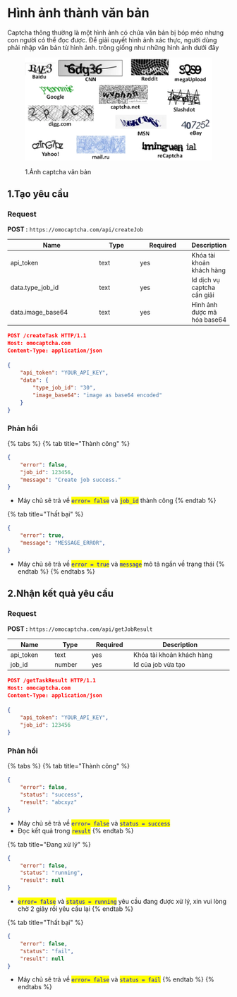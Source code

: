 # Hình ảnh thành văn bản

Captcha thông thường là một hình ảnh có chứa văn bản bị bóp méo nhưng con người có thể đọc được. Để giải quyết hình ảnh xác thực, người dùng phải nhập văn bản từ hình ảnh. trông giống như những hình ảnh dưới đây

<figure><img src=".gitbook/assets/2487788.png" alt=""><figcaption><p>1.Ảnh captcha văn bản</p></figcaption></figure>

## 1.Tạo yêu cầu

### Request

**POST :** `https://omocaptcha.com/api/createJob`

<table><thead><tr><th width="199">Name</th><th width="88">Type</th><th width="112">Required</th><th>Description</th></tr></thead><tbody><tr><td>api_token</td><td>text</td><td>yes</td><td>Khóa tài khoản khách hàng</td></tr><tr><td>data.type_job_id</td><td>text</td><td>yes</td><td>Id dịch vụ captcha cần giải</td></tr><tr><td>data.image_base64</td><td>text</td><td>yes</td><td>Hình ảnh được mã hóa base64</td></tr></tbody></table>

```json
POST /createTask HTTP/1.1
Host: omocaptcha.com
Content-Type: application/json

{
	"api_token": "YOUR_API_KEY",
	"data": {
		"type_job_id": "30",
		"image_base64": "image as base64 encoded"
	}
}
```

### Phản hồi

{% tabs %}
{% tab title="Thành công" %}
```json
{
	"error": false,
	"job_id": 123456,
	"message": "Create job success."
}
```

* Máy chủ sẽ trả về <mark style="color:blue;">`error= false`</mark> và <mark style="color:blue;">`job_id`</mark> thành công
{% endtab %}

{% tab title="Thất bại" %}
```json
{
	"error": true,
	"message": "MESSAGE_ERROR",
}
```

* Máy chủ sẽ trả về <mark style="color:blue;">`error = true`</mark> và <mark style="color:blue;">`message`</mark> mô tả ngắn về trạng thái
{% endtab %}
{% endtabs %}

## 2.Nhận kết quả yêu cầu

### Request

**POST :** `https://omocaptcha.com/api/getJobResult`

<table><thead><tr><th width="122">Name</th><th width="99">Type</th><th width="111"> Required</th><th width="412">Description</th></tr></thead><tbody><tr><td>api_token</td><td>text</td><td>yes</td><td>Khóa tài khoản khách hàng</td></tr><tr><td>job_id</td><td>number</td><td>yes</td><td>Id của job vừa tạo</td></tr></tbody></table>

```json
POST /getTaskResult HTTP/1.1
Host: omocaptcha.com
Content-Type: application/json

{
	"api_token": "YOUR_API_KEY",
	"job_id": 123456
}
```

### Phản hồi

{% tabs %}
{% tab title="Thành công" %}
```json
{
	"error": false,
	"status": "success",
	"result": "abcxyz"
}
```

* Máy chủ sẽ trả về <mark style="color:blue;">`error= false`</mark> và <mark style="color:blue;">`status = success`</mark>
* Đọc kết quả trong <mark style="color:blue;">`result`</mark>
{% endtab %}

{% tab title="Đang xử lý" %}
```json
{
	"error": false,
	"status": "running",
	"result": null
}
```

* <mark style="color:blue;">`error= false`</mark> và <mark style="color:blue;">`status = running`</mark> yêu cầu đang được xử lý, xin vui lòng chờ 2 giây rồi yêu cầu lại
{% endtab %}

{% tab title="Thất bại" %}
```json
{
	"error": false,
	"status": "fail",
	"result": null
}
```

* Máy chủ sẽ trả về <mark style="color:blue;">`error= false`</mark> và <mark style="color:blue;">`status = fail`</mark>
{% endtab %}
{% endtabs %}

